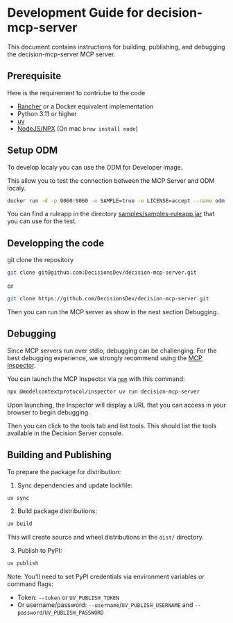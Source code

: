 
# Development Guide for decision-mcp-server

This document contains instructions for building, publishing, and debugging the decision-mcp-server MCP server.

## Prerequisite

Here is the requirement to contriube to the code
   * [Rancher](https://rancherdesktop.io/) or a Docker equivalent implementation
   * Python 3.11 or higher
   * [uv](https://docs.astral.sh/uv/getting-started/installation/)
   * [NodeJS/NPX](https://nodejs.org/en) (On mac `brew install node`)
     
## Setup ODM 

To develop localy you can use the ODM for Developer image.

This allow you to test the connection between the MCP Server and ODM localy.
```bash
docker run -d -p 9060:9060 -e SAMPLE=true -e LICENSE=accept --name odm docker.io/ibmcom/odm:9.5.0.0_25.0.0
```
You can find a ruleapp in the directory  [samples/samples-ruleapp.jar](samples/samples-ruleapp.jar) that you can use for the test.



## Developping the code

git clone the repository
```bash
git clone git@github.com:DecisionsDev/decision-mcp-server.git
```

or

```bash
git clone https://github.com/DecisionsDev/decision-mcp-server.git
```

Then you can run the MCP server as show in the next section Debugging.


## Debugging

Since MCP servers run over stdio, debugging can be challenging. For the best debugging experience, we strongly recommend using the [MCP Inspector](https://github.com/modelcontextprotocol/inspector).

You can launch the MCP Inspector via [`npm`](https://docs.npmjs.com/downloading-and-installing-node-js-and-npm) with this command:

```bash
npx @modelcontextprotocol/inspector uv run decision-mcp-server
```

Upon launching, the Inspector will display a URL that you can access in your browser to begin debugging.

Then you can click to the tools tab and list tools. This should list the tools available in the Decision Server console.
 
## Building and Publishing

To prepare the package for distribution:

1. Sync dependencies and update lockfile:
```bash
uv sync
```

2. Build package distributions:
```bash
uv build
```
This will create source and wheel distributions in the `dist/` directory.

3. Publish to PyPI:
```bash
uv publish
```

Note: You'll need to set PyPI credentials via environment variables or command flags:
- Token: `--token` or `UV_PUBLISH_TOKEN`
- Or username/password: `--username`/`UV_PUBLISH_USERNAME` and `--password`/`UV_PUBLISH_PASSWORD`

